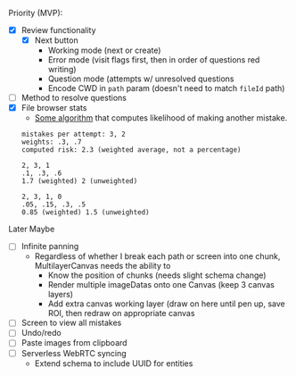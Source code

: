 Priority (MVP):
-[x] Review functionality
    -[x] Next button
        - Working mode (next or create)
        - Error mode (visit flags first, then in order of questions red writing)
        - Question mode (attempts w/ unresolved questions
        - Encode CWD in `path` param (doesn't need to match `fileId` path)
-[ ] Method to resolve questions
-[x] File browser stats
    - [Some algorithm](https://www.desmos.com/calculator/roffemagoj) that computes likelihood of making another mistake.
    ```
    mistakes per attempt: 3, 2
    weights: .3, .7
    computed risk: 2.3 (weighted average, not a percentage)
    
    2, 3, 1
    .1, .3, .6
    1.7 (weighted) 2 (unweighted)
    
    2, 3, 1, 0
    .05, .15, .3, .5
    0.85 (weighted) 1.5 (unweighted)
    ```
    
Later Maybe
-[ ] Infinite panning
    - Regardless of whether I break each path or screen into one chunk, MultilayerCanvas needs the ability to
        - Know the position of chunks (needs slight schema change)
        - Render multiple imageDatas onto one Canvas (keep 3 canvas layers)
        - Add extra canvas working layer (draw on here until pen up, save ROI, then redraw on appropriate canvas
-[ ] Screen to view all mistakes
-[ ] Undo/redo
-[ ] Paste images from clipboard
-[ ] Serverless WebRTC syncing
    - Extend schema to include UUID for entities
